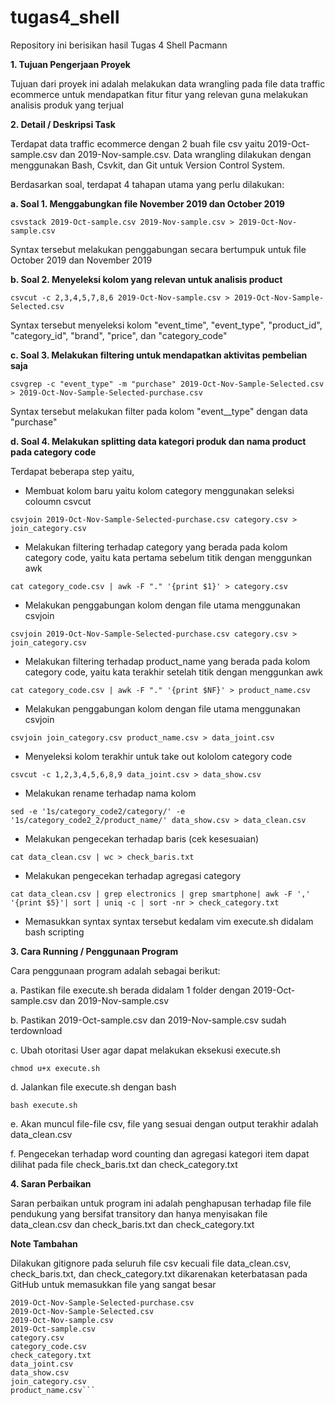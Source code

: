 # tugas4_shell
Repository ini berisikan hasil Tugas 4 Shell Pacmann

**1. Tujuan Pengerjaan Proyek** 

Tujuan dari proyek ini adalah melakukan data wrangling pada file data traffic ecommerce untuk mendapatkan fitur fitur yang relevan guna melakukan analisis produk yang terjual

**2. Detail / Deskripsi Task**

Terdapat data traffic ecommerce dengan 2 buah file csv yaitu 2019-Oct-sample.csv dan 2019-Nov-sample.csv. Data wrangling dilakukan dengan menggunakan Bash, Csvkit, dan Git untuk Version Control System.

Berdasarkan soal, terdapat 4 tahapan utama yang perlu dilakukan:

**a. Soal 1. Menggabungkan file November 2019 dan October 2019**

```csvstack 2019-Oct-sample.csv 2019-Nov-sample.csv > 2019-Oct-Nov-sample.csv```

Syntax tersebut melakukan penggabungan secara bertumpuk untuk file October 2019 dan November 2019

**b. Soal 2. Menyeleksi kolom yang relevan untuk analisis product**

```csvcut -c 2,3,4,5,7,8,6 2019-Oct-Nov-sample.csv > 2019-Oct-Nov-Sample-Selected.csv```

Syntax tersebut menyeleksi kolom "event_time", "event_type", "product_id", "category_id", "brand", "price", dan "category_code"

**c. Soal 3. Melakukan filtering untuk mendapatkan aktivitas pembelian saja**

```csvgrep -c "event_type" -m "purchase" 2019-Oct-Nov-Sample-Selected.csv > 2019-Oct-Nov-Sample-Selected-purchase.csv```

Syntax tersebut melakukan filter pada kolom "event__type" dengan data "purchase"

**d. Soal 4. Melakukan splitting data kategori produk dan nama product pada category code**

Terdapat beberapa step yaitu,

- Membuat kolom baru yaitu kolom category menggunakan seleksi coloumn csvcut

```csvjoin 2019-Oct-Nov-Sample-Selected-purchase.csv category.csv > join_category.csv```

- Melakukan filtering terhadap category yang berada pada kolom category code, yaitu kata pertama sebelum titik dengan menggunkan awk

```cat category_code.csv | awk -F "." '{print $1}' > category.csv```

- Melakukan penggabungan kolom dengan file utama menggunakan csvjoin

```csvjoin 2019-Oct-Nov-Sample-Selected-purchase.csv category.csv > join_category.csv```

- Melakukan filtering terhadap product_name yang berada pada kolom category code, yaitu kata terakhir setelah titik dengan menggunkan awk

```cat category_code.csv | awk -F "." '{print $NF}' > product_name.csv```

- Melakukan penggabungan kolom dengan file utama menggunakan csvjoin

```csvjoin join_category.csv product_name.csv > data_joint.csv```

- Menyeleksi kolom terakhir untuk take out kololom category code

```csvcut -c 1,2,3,4,5,6,8,9 data_joint.csv > data_show.csv```

- Melakukan rename terhadap nama kolom

```sed -e '1s/category_code2/category/' -e '1s/category_code2_2/product_name/' data_show.csv > data_clean.csv```

- Melakukan pengecekan terhadap baris (cek kesesuaian)

```cat data_clean.csv | wc > check_baris.txt```

- Melakukan pengecekan terhadap agregasi category

```cat data_clean.csv | grep electronics | grep smartphone| awk -F ',' '{print $5}'| sort | uniq -c | sort -nr > check_category.txt```

- Memasukkan syntax syntax tersebut kedalam vim execute.sh didalam bash scripting

**3. Cara Running / Penggunaan Program**

Cara penggunaan program adalah sebagai berikut:

a. Pastikan file execute.sh berada didalam 1 folder dengan 2019-Oct-sample.csv dan 2019-Nov-sample.csv

b. Pastikan 2019-Oct-sample.csv dan 2019-Nov-sample.csv sudah terdownload

c. Ubah otoritasi User agar dapat melakukan eksekusi execute.sh

```chmod u+x execute.sh```

d. Jalankan file execute.sh dengan bash

```bash execute.sh```

e. Akan muncul file-file csv, file yang sesuai dengan output terakhir adalah data_clean.csv

f. Pengecekan terhadap word counting dan agregasi kategori item dapat dilihat pada file check_baris.txt dan check_category.txt

**4. Saran Perbaikan**

Saran perbaikan untuk program ini adalah penghapusan terhadap file file pendukung yang bersifat transitory dan hanya menyisakan file data_clean.csv dan check_baris.txt dan check_category.txt

**Note Tambahan**

Dilakukan gitignore pada seluruh file csv kecuali file data_clean.csv, check_baris.txt, dan check_category.txt dikarenakan keterbatasan pada GitHub untuk memasukkan file yang sangat besar

```2019-Nov-sample.csv
2019-Oct-Nov-Sample-Selected-purchase.csv
2019-Oct-Nov-Sample-Selected.csv
2019-Oct-Nov-sample.csv
2019-Oct-sample.csv
category.csv
category_code.csv
check_category.txt
data_joint.csv
data_show.csv
join_category.csv
product_name.csv```
